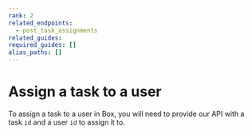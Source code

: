 ```yaml
---
rank: 2
related_endpoints:
  - post_task_assignments
related_guides:
required_guides: []
alias_paths: []
---
```


# Assign a task to a user

To assign a task to a user in Box, you will need to provide our API with a task
`id` and a user `id` to assign it to.

<Samples id='post_task_assignments' />
